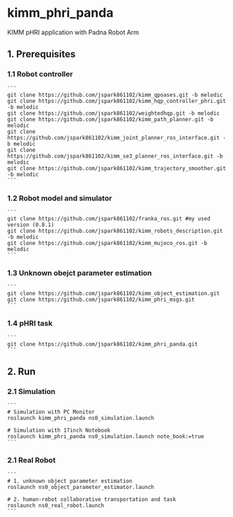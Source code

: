 # kimm_phri_panda
KIMM pHRI application with Padna Robot Arm

## 1. Prerequisites
### 1.1 Robot controller
    ```
    git clone https://github.com/jspark861102/kimm_qpoases.git -b melodic
    git clone https://github.com/jspark861102/kimm_hqp_controller_phri.git -b melodic
    git clone https://github.com/jspark861102/weightedhqp.git -b melodic
    git clone https://github.com/jspark861102/kimm_path_planner.git -b melodic
    git clone https://github.com/jspark861102/kimm_joint_planner_ros_interface.git -b melodic
    git clone https://github.com/jspark861102/kimm_se3_planner_ros_interface.git -b melodic
    git clone https://github.com/jspark861102/kimm_trajectory_smoother.git -b melodic
    ```

### 1.2 Robot model and simulator
    ```
    git clone https://github.com/jspark861102/franka_ros.git #my used version (0.8.1)
    git clone https://github.com/jspark861102/kimm_robots_description.git -b melodic
    git clone https://github.com/jspark861102/kimm_mujoco_ros.git -b melodic
    ```

### 1.3 Unknown obejct parameter estimation
    ```
    git clone https://github.com/jspark861102/kimm_object_estimation.git
    git clone https://github.com/jspark861102/kimm_phri_msgs.git
    ```

### 1.4 pHRI task
    ```
    git clone https://github.com/jspark861102/kimm_phri_panda.git
    ```

## 2. Run
### 2.1 Simulation
    ```
    # Simulation with PC Monitor
    roslaunch kimm_phri_panda ns0_simulation.launch

    # Simulation with 17inch Notebook
    roslaunch kimm_phri_panda ns0_simulation.launch note_book:=true
    ```

### 2.1 Real Robot
    ```
    # 1. unknown object parameter estimation
    roslaunch ns0_object_parameter_estimator.launch

    # 2. human-robot collaborative transportation and task
    roslaunch ns0_real_robot.launch
    ```

